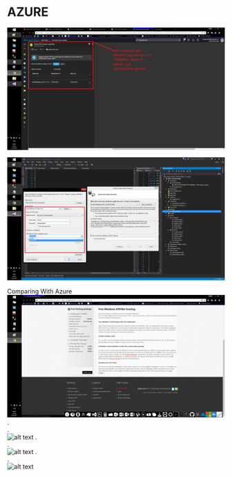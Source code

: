 # AZURE
![alt text](https://github.com/KursatCAKAL/AZURE/blob/master/Azure%20Web%20Projects/AZURE_NET.png)

![alt text](https://github.com/KursatCAKAL/AZURE/blob/master/Azure%20Web%20Projects/AZURE_V%C4%B0SUALSTUD%C4%B0O%20(2).png)

Comparing With Azure 
![alt text](https://github.com/KursatCAKAL/AZURE/blob/master/Compare%20Normal%20Hosts%20With%20Azure/1.jpg)
.<br>
.<br>
![alt text](https://github.com/KursatCAKAL/AZURE/blob/master/Compare%20Normal%20Hosts%20With%20Azure/36.jpg)
.<br>
.<br>
![alt text](https://github.com/KursatCAKAL/AZURE/blob/master/Compare%20Normal%20Hosts%20With%20Azure/49.jpg)
.<br>
.<br>
![alt text](https://github.com/KursatCAKAL/AZURE/blob/master/Compare%20Normal%20Hosts%20With%20Azure/61.jpg)
